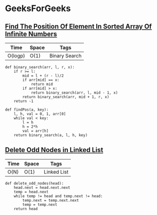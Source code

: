 # GeeksForGeeks

## [Find The Position Of Element In Sorted Array Of Infinite Numbers](https://www.geeksforgeeks.org/find-position-element-sorted-array-infinite-numbers/)

| Time    | Space    | Tags           |
|-------- | -------- | -------------- |
| O(logp) | O(1) | Binary Search |

```python3
def binary_search(arr, l, r, x): 
    if r >= l: 
        mid = l + (r - l)/2
        if arr[mid] == x:
            return mid
        if arr[mid] > x:
            return binary_search(arr, l, mid - 1, x)
        return binary_search(arr, mid + 1, r, x)
    return -1
  
def findPos(a, key):
    l, h, val = 0, 1, arr[0] 
    while val < key: 
        l = h
        h = 2*h
        val = arr[h]
    return binary_search(a, l, h, key) 
```

## [Delete Odd Nodes in Linked List](https://www.geeksforgeeks.org/delete-all-odd-or-even-positioned-nodes-from-circular-linked-list/)

| Time    | Space    | Tags           |
|-------- | -------- | -------------- |
| O(N) | O(1) | Linked List |

```python3
def delete_odd_nodes(head):
    head.next = head.next.next
    temp = head.next
    while temp != head and temp.next != head:
        temp.next = temp.next.next
        temp = temp.next
    return head
```

